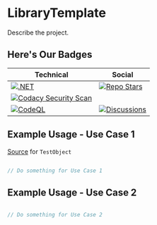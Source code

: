 # LibraryTemplate

Describe the project.

## Here's Our Badges

| Technical | Social |
|---|---|
| [![.NET](https://github.com/gatewayprogrammingschool/LibraryTemplate/actions/workflows/dotnet.yml/badge.svg)](https://github.com/gatewayprogrammingschool/LibraryTemplate/actions/workflows/dotnet.yml) | [![Repo Stars](https://img.shields.io/github/stars/gatewayprogrammingschool/LibraryTemplate?label=Repository%20Stars&style=plastic)](https://github.com/gatewayprogrammingschool/LibraryTemplate) |
| [![Codacy Security Scan](https://github.com/gatewayprogrammingschool/LibraryTemplate/actions/workflows/codacy-analysis.yml/badge.svg)](https://github.com/gatewayprogrammingschool/LibraryTemplate/actions/workflows/codacy-analysis.yml) |  |
| [![CodeQL](https://github.com/gatewayprogrammingschool/LibraryTemplate/actions/workflows/codeql-analysis.yml/badge.svg)](https://github.com/gatewayprogrammingschool/LibraryTemplate/actions/workflows/codeql-analysis.yml) | [![Discussions](https://img.shields.io/github/discussions/gatewayprogrammingschool/LibraryTemplate)](https://github.com/gatewayprogrammingschool/LibraryTemplate/discussions) |

## Example Usage - Use Case 1

[Source](https://github.com/gatewayprogrammingschool/LibraryTemplate/blob/main/tests/LibraryTemplate.Tests/TestObject.cs) for `TestObject`

```csharp

// Do something for Use Case 1

```

## Example Usage - Use Case 2

```csharp

// Do something for Use Case 2

```
